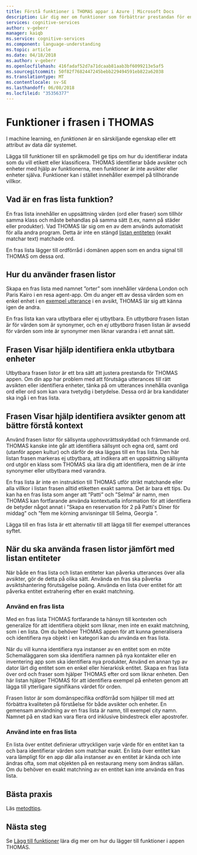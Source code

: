 ```yaml
---
title: Förstå funktioner i THOMAS appar i Azure | Microsoft Docs
description: Lär dig mer om funktioner som förbättrar prestandan för en THOMAS app. Funktioner är frasen listor och mönster för att identifiera reguljära uttryck.
services: cognitive-services
author: v-geberr
manager: kaiqb
ms.service: cognitive-services
ms.component: language-understanding
ms.topic: article
ms.date: 04/18/2018
ms.author: v-geberr
ms.openlocfilehash: 416fadaf52d7a71dcaab81aab3bf6099213e5af5
ms.sourcegitcommit: 50f82f7682447245bebb229494591eb822a62038
ms.translationtype: MT
ms.contentlocale: sv-SE
ms.lasthandoff: 06/08/2018
ms.locfileid: "35356377"
---
```

# <a name="phrase-list-features-in-luis"></a>Funktioner i frasen i THOMAS

I machine learning, en *funktionen* är en särskiljande egenskap eller ett attribut av data där systemet. 

Lägga till funktioner till en språkmodell ge tips om hur du identifierar indata som du vill etikett eller klassificera. THOMAS identifierar både avsikter och enheter med hjälp av funktionerna, men funktioner är inte avsikter eller enheter själva. Funktioner kan i stället innehåller exempel på tillhörande villkor.  

## <a name="what-is-a-phrase-list-feature"></a>Vad är en fras lista funktion?
En fras lista innehåller en uppsättning värden (ord eller fraser) som tillhör samma klass och måste behandlas på samma sätt (t.ex, namn på städer eller produkter). Vad THOMAS lär sig om en av dem används automatiskt för alla andra program. Detta är inte en stängd [listan entiteten](luis-concept-entity-types.md#types-of-entities) (exakt matchar text) matchade ord.

En fras lista lägger till ordförråd i domänen appen som en andra signal till THOMAS om dessa ord.

## <a name="how-to-use-phrase-lists"></a>Hur du använder frasen listor
Skapa en fras lista med namnet ”orter” som innehåller värdena London och Paris Kairo i en resa agent-app. Om du anger ett av dessa värden som en enkel enhet i en [exempel utterance](luis-how-to-add-example-utterances.md#add-simple-entity-label) i en avsikt, THOMAS lär sig att känna igen de andra. 

En fras lista kan vara utbytbara eller ej utbytbara. En *utbytbara* frasen listan är för värden som är synonymer, och en *ej utbytbara* frasen listan är avsedd för värden som inte är synonymer men liknar varandra i ett annat sätt. 

## <a name="phrase-lists-help-identify-simple-exchangeable-entities"></a>Frasen Visar hjälp identifiera enkla utbytbara enheter
Utbytbara frasen listor är ett bra sätt att justera prestanda för THOMAS appen. Om din app har problem med att förutsäga utterances till rätt avsikten eller identifiera enheter, tänka på om utterances innehålla ovanliga ord eller ord som kan vara tvetydig i betydelse. Dessa ord är bra kandidater ska ingå i en fras lista.

## <a name="phrase-lists-help-identify-intents-by-better-understanding-context"></a>Frasen Visar hjälp identifiera avsikter genom att bättre förstå kontext
Använd frasen listor för sällsynta upphovsrättsskyddad och främmande ord. THOMAS kanske inte går att identifiera sällsynt och egna ord, samt ord (utanför appen kultur) och därför de ska läggas till en fras lista. Den här listan frasen markeras ej utbytbara, att indikera att en uppsättning sällsynta ord utgör en klass som THOMAS ska lära dig att identifiera, men de är inte synonymer eller utbytbara med varandra.

En fras lista är inte en instruktion till THOMAS utför strikt matchande eller alla villkor i listan frasen alltid etiketten exakt samma. Det är bara ett tips. Du kan ha en fras lista som anger att ”Patti” och ”Selma” är namn, men THOMAS kan fortfarande använda kontextuella information för att identifiera de betyder något annat i ”Skapa en reservation för 2 på Patti's Diner för middag” och ”fem me körning anvisningar till Selma, Georgia ”. 

Lägga till en fras lista är ett alternativ till att lägga till fler exempel utterances syftet. 

## <a name="when-to-use-phrase-lists-versus-list-entities"></a>När du ska använda frasen listor jämfört med listan entiteter
När både en fras lista och listan entiteter kan påverka utterances över alla avsikter, gör de detta på olika sätt. Använda en fras ska påverka avsiktshantering förutsägelse poäng. Använda en lista över entitet för att påverka entitet extrahering efter en exakt matchning. 

### <a name="use-a-phrase-list"></a>Använd en fras lista
Med en fras lista THOMAS fortfarande ta hänsyn till kontexten och generalize för att identifiera objekt som liknar, men inte en exakt matchning, som i en lista. Om du behöver THOMAS appen för att kunna generalisera och identifiera nya objekt i en kategori kan du använda en fras lista. 

När du vill kunna identifiera nya instanser av en entitet som en möte Schemaläggaren som ska identifiera namnen på nya kontakter eller en inventering app som ska identifiera nya produkter, Använd en annan typ av dator lärt dig entitet som en enkel eller hierarkisk entitet. Skapa en fras lista över ord och fraser som hjälper THOMAS efter ord som liknar enheten. Den här listan hjälper THOMAS för att identifiera exempel på enheten genom att lägga till ytterligare signifikans värdet för orden. 

Frasen listor är som domänspecifika ordförråd som hjälper till med att förbättra kvaliteten på förståelse för både avsikter och enheter. En gemensam användning av en fras lista är namn, till exempel city namn. Namnet på en stad kan vara flera ord inklusive bindestreck eller apostrofer.
 
### <a name="dont-use-a-phrase-list"></a>Använd inte en fras lista 
En lista över entitet definierar uttryckligen varje värde för en entitet kan ta och bara identifierar värden som matchar exakt. En lista över entitet kan vara lämpligt för en app där alla instanser av en entitet är kända och inte ändras ofta, som mat objekten på en restaurang meny som ändras sällan. Om du behöver en exakt matchning av en entitet kan inte använda en fras lista. 

## <a name="best-practices"></a>Bästa praxis
Läs [metodtips](luis-concept-best-practices.md).

## <a name="next-steps"></a>Nästa steg

Se [Lägg till funktioner](luis-how-to-add-features.md) lära dig mer om hur du lägger till funktioner i appen THOMAS.